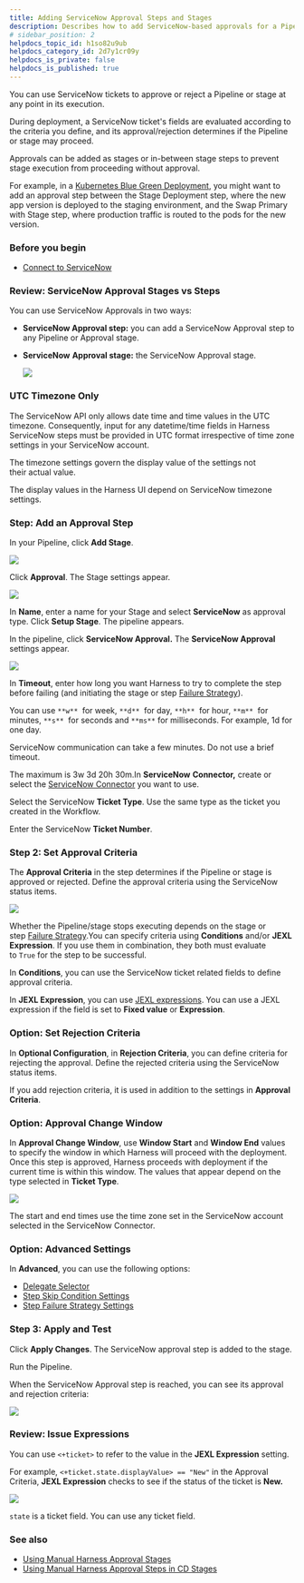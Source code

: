 ```yaml
---
title: Adding ServiceNow Approval Steps and Stages
description: Describes how to add ServiceNow-based approvals for a Pipeline.
# sidebar_position: 2
helpdocs_topic_id: h1so82u9ub
helpdocs_category_id: 2d7y1cr09y
helpdocs_is_private: false
helpdocs_is_published: true
---
```


You can use ServiceNow tickets to approve or reject a Pipeline or stage at any point in its execution.

During deployment, a ServiceNow ticket's fields are evaluated according to the criteria you define, and its approval/rejection determines if the Pipeline or stage may proceed.

Approvals can be added as stages or in-between stage steps to prevent stage execution from proceeding without approval.

For example, in a [Kubernetes Blue Green Deployment](https://docs.harness.io/article/mog5tnk5pi-create-a-kubernetes-blue-green-deployment), you might want to add an approval step between the Stage Deployment step, where the new app version is deployed to the staging environment, and the Swap Primary with Stage step, where production traffic is routed to the pods for the new version.

### Before you begin

* [Connect to ServiceNow](../7_Connectors/connect-to-service-now.md)

### Review: ServiceNow Approval Stages vs Steps

You can use ServiceNow Approvals in two ways:

* **ServiceNow Approval step:** you can add a ServiceNow Approval step to any Pipeline or Approval stage.
* **ServiceNow** **Approval stage:** the ServiceNow Approval stage.
  
  ![](./static/service-now-approvals-00.png)

### UTC Timezone Only

The ServiceNow API only allows date time and time values in the UTC timezone. Consequently, input for any datetime/time fields in Harness ServiceNow steps must be provided in UTC format irrespective of time zone settings in your ServiceNow account.

The timezone settings govern the display value of the settings not their actual value.

The display values in the Harness UI depend on ServiceNow timezone settings.

### Step: Add an Approval Step

In your Pipeline, click **Add Stage**.

![](./static/service-now-approvals-01.png)

Click **Approval**. The Stage settings appear.

![](./static/service-now-approvals-02.png)

In **Name**, enter a name for your Stage and select **ServiceNow** as approval type. Click **Setup Stage**. The pipeline appears.

In the pipeline, click **ServiceNow Approval.** The **ServiceNow Approval** settings appear.

![](./static/service-now-approvals-03.png)

In **Timeout**, enter how long you want Harness to try to complete the step before failing (and initiating the stage or step [Failure Strategy](../8_Pipelines/define-a-failure-strategy-on-stages-and-steps.md)).

You can use `**w**`  for week, `**d**`  for day, `**h**`  for hour, `**m**`  for minutes, `**s**`  for seconds and `**ms**` for milliseconds. For example, 1d for one day.

ServiceNow communication can take a few minutes. Do not use a brief timeout.

The maximum is 3w 3d 20h 30m.In **ServiceNow** **Connector,** create or select the [ServiceNow Connector](../7_Connectors/connect-to-service-now.md) you want to use.

Select the ServiceNow **Ticket Type**. Use the same type as the ticket you created in the Workflow.

Enter the ServiceNow **Ticket Number**.

### Step 2: Set Approval Criteria

The **Approval Criteria** in the step determines if the Pipeline or stage is approved or rejected. Define the approval criteria using the ServiceNow status items.

![](./static/service-now-approvals-04.png)

Whether the Pipeline/stage stops executing depends on the stage or step [Failure Strategy](../8_Pipelines/define-a-failure-strategy-on-stages-and-steps.md).You can specify criteria using **Conditions** and/or **JEXL Expression**. If you use them in combination, they both must evaluate to `True` for the step to be successful.

In **Conditions**, you can use the ServiceNow ticket related fields to define approval criteria.

In **JEXL Expression**, you can use [JEXL expressions](https://commons.apache.org/proper/commons-jexl/reference/syntax.html). You can use a JEXL expression if the field is set to **Fixed value** or **Expression**.

### Option: Set Rejection Criteria

In **Optional Configuration**, in **Rejection Criteria**, you can define criteria for rejecting the approval. Define the rejected criteria using the ServiceNow status items.

If you add rejection criteria, it is used in addition to the settings in **Approval Criteria**.

### Option: Approval Change Window

In **Approval Change Window**, use **Window Start** and **Window End** values to specify the window in which Harness will proceed with the deployment. Once this step is approved, Harness proceeds with deployment if the current time is within this window. The values that appear depend on the type selected in **Ticket Type**. 

![](./static/service-now-approvals-05.png)

The start and end times use the time zone set in the ServiceNow account selected in the ServiceNow Connector.

### Option: Advanced Settings

In **Advanced**, you can use the following options:

* [Delegate Selector](../2_Delegates/delegate-guide/select-delegates-with-selectors.md#option-select-a-delegate-for-a-step-using-tags)
* [Step Skip Condition Settings](../8_Pipelines/w_pipeline-steps-reference/step-skip-condition-settings.md)
* [Step Failure Strategy Settings](../8_Pipelines/w_pipeline-steps-reference/step-failure-strategy-settings.md)

### Step 3: Apply and Test

Click **Apply Changes**. The ServiceNow approval step is added to the stage.

Run the Pipeline.

When the ServiceNow Approval step is reached, you can see its approval and rejection criteria:

![](./static/service-now-approvals-06.png)

### Review: Issue Expressions

You can use `<+ticket>` to refer to the value in the **JEXL Expression** setting.

For example, `<+ticket.state.displayValue> == "New"` in the Approval Criteria, **JEXL Expression** checks to see if the status of the ticket is **New.**

![](./static/service-now-approvals-07.png)

`state` is a ticket field. You can use any ticket field.

### See also

* [Using Manual Harness Approval Stages](adding-harness-approval-stages.md)
* [Using Manual Harness Approval Steps in CD Stages](https://docs.harness.io/article/43pzzhrcbv-using-harness-approval-steps-in-cd-stages)

